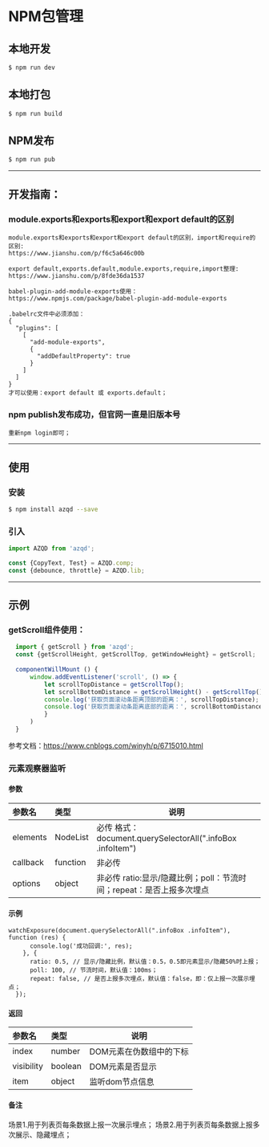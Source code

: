 # NPM包管理

## 本地开发

```bash
$ npm run dev
```

## 本地打包

```bash
$ npm run build
```

## NPM发布

```bash
$ npm run pub
```


---


## 开发指南：

### module.exports和exports和export和export default的区别

    module.exports和exports和export和export default的区别，import和require的区别:
    https://www.jianshu.com/p/f6c5a646c00b
    
    export default,exports.default,module.exports,require,import整理:
    https://www.jianshu.com/p/8fde36da1537
    
    babel-plugin-add-module-exports使用：
    https://www.npmjs.com/package/babel-plugin-add-module-exports
    
    .babelrc文件中必须添加：
    {
      "plugins": [
        [
          "add-module-exports",
          {
            "addDefaultProperty": true
          }
        ]
      ]
    }
    才可以使用：export default 或 exports.default；

### npm publish发布成功，但官网一直是旧版本号

    重新npm login即可；


---


## 使用

### 安装

```bash
$ npm install azqd --save
```

### 引入

```js
import AZQD from 'azqd';

const {CopyText, Test} = AZQD.comp;
const {debounce, throttle} = AZQD.lib;
```


---


## 示例

### getScroll组件使用：
```js
  import { getScroll } from 'azqd';
  const {getScrollHeight, getScrollTop, getWindowHeight} = getScroll;
  
  componentWillMount () {
      window.addEventListener('scroll', () => {
          let scrollTopDistance = getScrollTop();
          let scrollBottomDistance = getScrollHeight() - getScrollTop() - getWindowHeight();
          console.log('获取页面滚动条距离顶部的距离：', scrollTopDistance);
          console.log('获取页面滚动条距离底部的距离：', scrollBottomDistance);
          }
      )
  }
```
参考文档：https://www.cnblogs.com/winyh/p/6715010.html


### 元素观察器监听

#### 参数

| 参数名    | 类型   | 说明                                      |
| :-------- | :----- | ----------------------------------------- |
| elements  | NodeList | 必传 格式：document.querySelectorAll(".infoBox .infoItem")    |
| callback  | function | 非必传  |
| options   | object | 非必传 ratio:显示/隐藏比例；poll：节流时间；repeat：是否上报多次埋点 |

#### 示例

    watchExposure(document.querySelectorAll(".infoBox .infoItem"), function (res) {
          console.log('成功回调:', res);
        }, {
          ratio: 0.5, // 显示/隐藏比例，默认值：0.5，0.5即元素显示/隐藏50%时上报；
          poll: 100, // 节流时间，默认值：100ms；
          repeat: false, // 是否上报多次埋点，默认值：false，即：仅上报一次展示埋点；
      });

#### 返回

| 参数名 | 类型    | 说明  |
| :----- | :------ | ----- |
| index      | number | DOM元素在伪数组中的下标 |
| visibility | boolean| DOM元素是否显示 |
| item       | object | 监听dom节点信息 |

#### 备注

场景1.用于列表页每条数据上报一次展示埋点；
场景2.用于列表页每条数据上报多次展示、隐藏埋点；